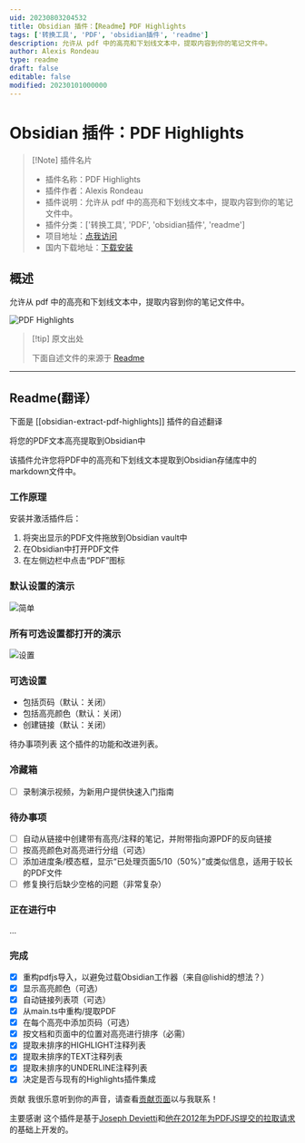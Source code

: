 ```yaml
---
uid: 20230803204532
title: Obsidian 插件：【Readme】PDF Highlights
tags: ['转换工具', 'PDF', 'obsidian插件', 'readme']
description: 允许从 pdf 中的高亮和下划线文本中，提取内容到你的笔记文件中。
author: Alexis Rondeau
type: readme
draft: false
editable: false
modified: 20230101000000
---
```


# Obsidian 插件：PDF Highlights

> [!Note] 插件名片
> - 插件名称：PDF Highlights
> - 插件作者：Alexis Rondeau
> - 插件说明：允许从 pdf 中的高亮和下划线文本中，提取内容到你的笔记文件中。
> - 插件分类：['转换工具', 'PDF', 'obsidian插件', 'readme']
> - 项目地址：[点我访问](https://github.com/akaalias/obsidian-extract-pdf-highlights)
> - 国内下载地址：[下载安装](https://pkmer.cn/products/plugin/pluginMarket/?obsidian-extract-pdf-highlights)

## 概述

允许从 pdf 中的高亮和下划线文本中，提取内容到你的笔记文件中。

![PDF Highlights](https://cdn.pkmer.cn/covers/obsidian-extract-pdf-highlights.png!pkmer)

> [!tip] 原文出处
> 
>下面自述文件的来源于 [Readme](https://ghproxy.net/https://raw.githubusercontent.com/akaalias/obsidian-extract-pdf-highlights/master/README.md)
> 

---

## Readme(翻译）

下面是 [[obsidian-extract-pdf-highlights]] 插件的自述翻译


将您的PDF文本高亮提取到Obsidian中

该插件允许您将PDF中的高亮和下划线文本提取到Obsidian存储库中的markdown文件中。

### 工作原理

安装并激活插件后：

1. 将突出显示的PDF文件拖放到Obsidian vault中
2. 在Obsidian中打开PDF文件
3. 在左侧边栏中点击“PDF”图标

### 默认设置的演示
![简单](https://github.com/akaalias/obsidian-extract-pdf-highlights/blob/main/simple.gif?raw=true)

### 所有可选设置都打开的演示
![设置](https://github.com/akaalias/obsidian-extract-pdf-highlights/blob/main/settings.gif?raw=true)

### 可选设置

- 包括页码（默认：关闭）
- 包括高亮颜色（默认：关闭）
- 创建链接（默认：关闭）

待办事项列表
这个插件的功能和改进列表。

### 冷藏箱
- [ ] 录制演示视频，为新用户提供快速入门指南

### 待办事项
- [ ] 自动从链接中创建带有高亮/注释的笔记，并附带指向源PDF的反向链接
- [ ] 按高亮颜色对高亮进行分组（可选）
- [ ] 添加进度条/模态框，显示“已处理页面5/10（50%）”或类似信息，适用于较长的PDF文件
- [ ] 修复换行后缺少空格的问题（非常复杂）

### 正在进行中
...

### 完成
- [x] 重构pdfjs导入，以避免过载Obsidian工作器（来自@lishid的想法？）
- [x] 显示高亮颜色（可选）
- [x] 自动链接列表项（可选）
- [x] 从main.ts中重构/提取PDF
- [x] 在每个高亮中添加页码（可选）
- [x] 按文档和页面中的位置对高亮进行排序（必需）
- [x] 提取未排序的HIGHLIGHT注释列表
- [x] 提取未排序的TEXT注释列表
- [x] 提取未排序的UNDERLINE注释列表
- [x] 决定是否与现有的Highlights插件集成

贡献
我很乐意听到你的声音，请查看[贡献页面](CONTRIBUTING.md)以与我联系！

主要感谢
这个插件是基于[Joseph Devietti](https://github.com/devietti/)和[他在2012年为PDFJS提交的拉取请求](https://github.com/devietti/pdf.js/commit/9116f2cddddd5327d84167a98d92c0de42de94fd)的基础上开发的。



